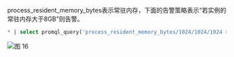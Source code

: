 process_resident_memory_bytes表示常驻内存，下面的告警策略表示“若实例的常驻内存大于8GB”则告警。
```SQL
* | select promql_query('process_resident_memory_bytes/1024/1024/1024 > 8') from metrics limit 1000
```
![图 16](/img/src/metrics/index/1d419fb62a6503a8b450921a8366e8bbcf265795f69e8917ccdd937d6361dc3e.png)  

